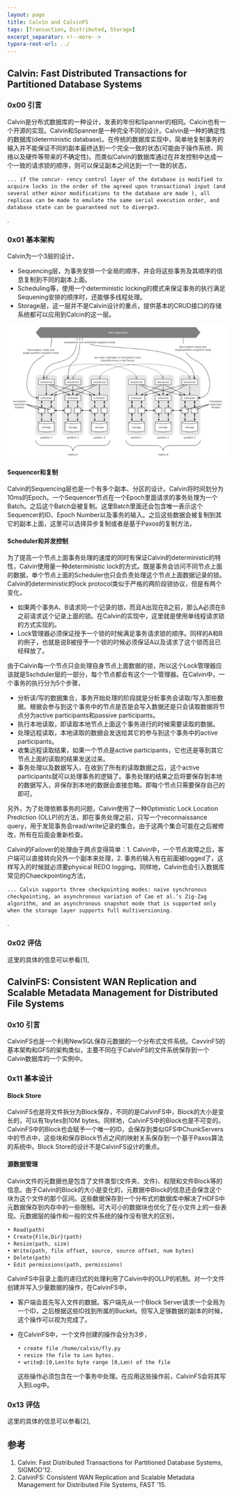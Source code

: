 ```yaml
---
layout: page
title: Calvin and CalvinFS
tags: [Transaction, Distributed, Storage]
excerpt_separator: <!--more-->
typora-root-url: ../
---
```


## Calvin: Fast Distributed Transactions for Partitioned Database Systems

### 0x00 引言

 Calvin是分布式数据库的一种设计，发表的年份和Spanner的相同。Calcin也有一个开源的实现。Calvin和Spanner是一种完全不同的设计。Calvin是一种的确定性的数据库(deterministic database)。在传统的数据库实现中，简单地复制事务的输入并不能保证不同的副本最终达到一个完全一致的状态(可能由于操作系统、网络以及硬件等带来的不确定性)。而类似Calvin的数据库通过在并发控制中达成一个一致的请求锁的顺序，则可以保证副本之间达到一个一致的状态，

```
... if the concur- rency control layer of the database is modified to acquire locks in the order of the agreed upon transactional input (and several other minor modifications to the database are made ), all replicas can be made to emulate the same serial execution order, and database state can be guaranteed not to diverge3.
```

.

### 0x01 基本架构

 Calvin为一个3层的设计，

* Sequencing层，为事务安排一个全局的顺序，并会将这些事务及其顺序的信息复制到不同的副本上面。
* Scheduling等，使用一个deterministic locking的模式来保证事务的执行满足Sequening安排的顺序时，还能够多线程处理。
* Storage层，这一层并不是Calvin设计的重点，提供基本的CRUD接口的存储系统都可以应用到Calcin的这一层。

![calvin-arch](/assets/images/calvin-arch.png)

#### Sequencer和复制

  Calvin的Sequencing层也是一个有多个副本、分区的设计。Calvin将时间划分为10ms的Epoch。一个Sequencer节点在一个Epoch里面请求的事务处理为一个Batch。之后这个Batch会被复制。这里Batch里面还会包含唯一表示这个Sequencer的ID、Epoch Number以及事务的输入。之后这些数据会被复制到其它的副本上面，这里可以选择异步复制或者是基于Paxos的复制方法，

#### Scheduler和并发控制

  为了提高一个节点上面事务处理的速度的同时有保证Calvin的deterministic的特性，Calvin使用量一种deterministic lock的方式。既是事务会访问不同节点上面的数据，单个节点上面的Scheduler也只会负责处理这个节点上面数据记录的锁。Calvin的deterministic的lock protocol类似于严格的两阶段锁协议，但是有两个变化，

* 如果两个事务A、B请求同一个记录的锁，而且A出现在B之前，那么A必须在B之前请求这个记录上面的锁。在Calvin的实现中，这里就是使用单线程请求锁的方式实现的。
* Lock管理器必须保证授予一个锁的时候满足事务请求锁的顺序。同样的A和B的例子，也就是说B被授予一个锁的时候必须保证A以及请求了这个锁而且已经释放了。

由于Calvin每一个节点只会处理自身节点上面数据的锁，所以这个Lock管理器应该就是Sschduler层的一部分，每个节点都会有这个一个管理器。在Calvin中，一个事务的执行分为5个步骤，

* 分析读/写的数据集合，事务开始处理的阶段就是分析事务会读取/写入那些数据。根据会参与到这个事务中的节点是否是会写入数据还是只会读取数据将节点分为active participants和passive participants。
* 执行本地读取，即读取本地节点上面这个事务进行的时候需要读取的数据。
* 处理远程读取，本地读取的数据会发送给其它的参与到这个事务中的active participants。
* 收集远程读取结果，如果一个节点是active participants，它也还是等到其它节点上面的读取的结果发送过来。
* 事务处理以及数据写入，在收到了所有的读取数据之后，这个active participants就可以处理事务的逻辑了。事务处理的结果之后将要保存到本地的数据写入，非保存到本地的数据会直接忽略。即每个节点只需要保存自己的即可。

另外，为了处理依赖事务的问题，Calvin使用了一种Optimistic Lock Location Prediction (OLLP)的方法，即在事务处理之前，只写一个reconnaissance query，用于发现事务会read/write记录的集合。由于这两个集合可能在之后被修改，所有在后面会重新检查。

  Calvin的Failover的处理由于两点变得简单：1. Calvin中，一个节点故障之后，客户端可以直接转向另外一个副本来处理，2. 事务的输入有在前面被logged了，这样写入的时候就必须要physical REDO logging。同样地，Calvin也会引入数据库常见的Chaeckpointing方法，

```
... Calvin supports three checkpointing modes: naive synchronous checkpointing, an asynchronous variation of Cao et al.’s Zig-Zag algorithm, and an asynchronous snapshot mode that is supported only when the storage layer supports full multiversioning.
```

.

### 0x02 评估

 这里的具体的信息可以参看[1],



## CalvinFS: Consistent WAN Replication and Scalable Metadata Management for Distributed File Systems

### 0x10 引言

  CalvinFS也是一个利用NewSQL保存元数据的一个分布式文件系统。CavvinFS的基本架构和GFS的架构类似，主要不同在于CalvinFS的文件系统保存到一个Calvin数据库的一个实例中。

### 0x11 基本设计

#### Block Store

  CalvinFS也是将文件拆分为Block保存，不同的是CalvinFS中，Block的大小是变长的，可以有1bytes到10M bytes。同样地，CalvinFS中的Block也是不可变的。CalvinFS中的Block也会赋予一个唯一的ID，会保存到类似GFS中ChunkServers中的节点中，这些块和保存Block节点之间的映射关系保存到一个基于Paxos算法的系统中。Block Store的设计不是CalvinFS设计的重点。

#### 源数据管理

 Calvin文件的元数据也是包含了文件类型(文件夹、文件)、权限和文件Block等的信息。由于Calvin的Block的大小是变化的，元数据中Block的信息还会保含这个块为这个文件的那个区间。这些数据保存到一个分布式的数据库中解决了HDFS中元数据保存到内存中的一些限制。可大可小的数据块也优化了在小文件上的一些表现。元数据层的操作和一般的文件系统的操作没有很大的区别，

```
• Read(path)
• Create{File,Dir}(path)
• Resize(path, size)
• Write(path, file offset, source, source offset, num bytes)
• Delete(path)
• Edit permissions(path, permissions)
```

 CalvinFS中目录上面的递归式的处理利用了Calvin中的OLLP的机制。对一个文件创建并写入少量数据的操作，在CalvinFS中，

* 客户端会首先写入文件的数据。客户端先从一个Block Server请求一个全局为一个ID，之后根据这些ID找到所属的Bucket。但写入足够数据的副本的时候，这个操作可以视为完成了。

* 在CalvinFS中，一个文件创建的操作会分为3步，

  ```
  • create file /home/calvin/fly.py
  • resize the file to Len bytes.
  • writeβ:[0,Len)to byte range [0,Len) of the file
  ```

  这些操作必须包含在一个事务中处理。在应用这些操作前，CalvinFS会将其写入到Log中。

### 0x13 评估

 这里的具体的信息可以参看[2],

## 参考

1. Calvin: Fast Distributed Transactions for Partitioned Database Systems, SIGMOD'12.
2. CalvinFS: Consistent WAN Replication and Scalable Metadata Management for Distributed File Systems, FAST '15.

